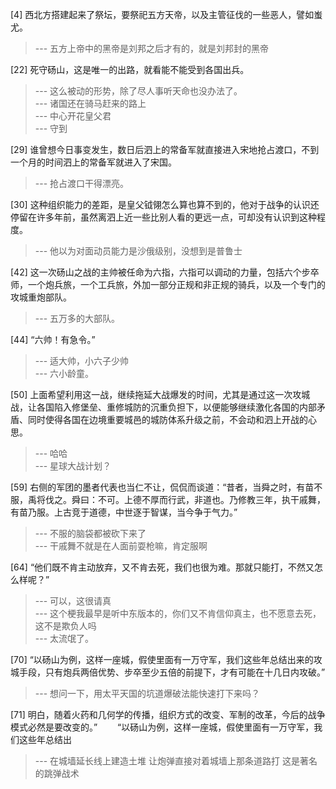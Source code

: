 
[4] 西北方搭建起来了祭坛，要祭祀五方天帝，以及主管征伐的一些恶人，譬如蚩尤。
>--- 五方上帝中的黑帝是刘邦之后才有的，就是刘邦封的黑帝<br>

[22] 死守砀山，这是唯一的出路，就看能不能受到各国出兵。
>--- 这么被动的形势，除了尽人事听天命也没办法了。<br>
>--- 诸国还在骑马赶来的路上<br>
>--- 中心开花皇父君<br>
>--- 守到<br>

[29] 谁曾想今日事变发生，数日后泗上的常备军就直接进入宋地抢占渡口，不到一个月的时间泗上的常备军就进入了宋国。
>--- 抢占渡口干得漂亮。<br>

[30] 这种组织能力的差距，是皇父钺翎怎么算也算不到的，他对于战争的认识还停留在许多年前，虽然离泗上近一些比别人看的更远一点，可却没有认识到这种程度。
>--- 他以为对面动员能力是沙俄级别，没想到是普鲁士<br>

[42] 这一次砀山之战的主帅被任命为六指，六指可以调动的力量，包括六个步卒师，一个炮兵旅，一个工兵旅，外加一部分正规和非正规的骑兵，以及一个专门的攻城重炮部队。
>--- 五万多的大部队。<br>

[44] “六帅！有急令。”
>--- 适大帅，小六子少帅<br>
>--- 六小龄童。<br>

[50] 上面希望利用这一战，继续拖延大战爆发的时间，尤其是通过这一次攻城战，让各国陷入修堡垒、重修城防的沉重负担下，以便能够继续激化各国的内部矛盾、同时使得各国在边境重要城邑的城防体系升级之前，不会动和泗上开战的心思。
>--- 哈哈<br>
>--- 星球大战计划？<br>

[59] 右侧的军团的墨者代表也当仁不让，侃侃而谈道：“昔者，当舜之时，有苗不服，禹将伐之。舜曰：不可。上德不厚而行武，非道也。乃修教三年，执干戚舞，有苗乃服。上古竞于道德，中世逐于智谋，当今争于气力。”
>--- 不服的脑袋都被砍下来了<br>
>--- 干戚舞不就是在人面前耍枪嘛，肯定服啊<br>

[64] “他们既不肯主动放弃，又不肯去死，我们也很为难。那就只能打，不然又怎么样呢？”
>--- 可以，这很请真<br>
>--- 这个梗我最早是听中东版本的，你们又不肯信仰真主，也不愿意去死，这不是欺负人吗<br>
>--- 太流氓了。<br>

[70] “以砀山为例，这样一座城，假使里面有一万守军，我们这些年总结出来的攻城手段，只有炮兵两倍优势、步卒至少五倍的前提下，才有可能在十几日内攻破。”
>--- 想问一下，用太平天国的坑道爆破法能快速打下来吗？<br>

[71] 明白，随着火药和几何学的传播，组织方式的改变、军制的改革，今后的战争模式必然是要改变的。”
　　“以砀山为例，这样一座城，假使里面有一万守军，我们这些年总结出
>--- 在城墙延长线上建造土堆  让炮弹直接对着城墙上那条道路打  这是著名的跳弹战术<br>
